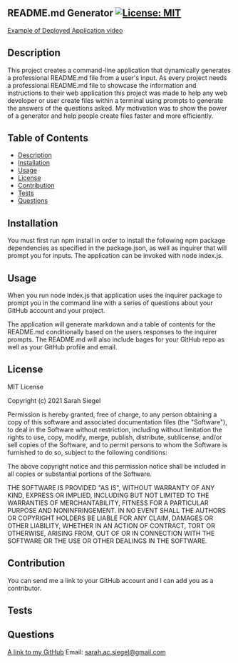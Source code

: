 ## README.md Generator [![License: MIT](https://img.shields.io/badge/License-MIT-yellow.svg)](https://opensource.org/licenses/MIT)
[Example of Deployed Application video](https://drive.google.com/file/d/1W-FMSgHjOytjdoO58IHpNqIAydK8s9Ro/view)

## Description
This project creates a command-line application that dynamically generates a professional README.md file from a user's input. As every project needs a professional README.md file to showcase the information and instructions to their web application this project was made to help any web developer or user create files within a terminal using prompts to generate the answers of the questions asked. My motivation was to show the power of a generator and help people create files faster and more efficiently. 

## Table of Contents
- [Description](#description)
- [Installation](#installation)
- [Usage](#usage)
- [License](#license)
- [Contribution](#contribution)
- [Tests](#tests)
- [Questions](#questions)

## Installation
You must first run npm install in order to install the following npm package dependencies as specified in the package.json, as well as inquirer that will prompt you for inputs. The application can be invoked with node index.js.

## Usage
When you run node index.js that application uses the inquirer package to prompt you in the command line with a series of questions about your GitHub account and your project.

The application will generate markdown and a table of contents for the README.md conditionally based on the users responses to the inquirer prompts. The README.md will also include bages for your GitHub repo as well as your GitHub profile and email.

## License
MIT License

Copyright (c) 2021 Sarah Siegel

Permission is hereby granted, free of charge, to any person obtaining a copy
of this software and associated documentation files (the "Software"), to deal
in the Software without restriction, including without limitation the rights
to use, copy, modify, merge, publish, distribute, sublicense, and/or sell
copies of the Software, and to permit persons to whom the Software is
furnished to do so, subject to the following conditions:

The above copyright notice and this permission notice shall be included in all
copies or substantial portions of the Software.

THE SOFTWARE IS PROVIDED "AS IS", WITHOUT WARRANTY OF ANY KIND, EXPRESS OR
IMPLIED, INCLUDING BUT NOT LIMITED TO THE WARRANTIES OF MERCHANTABILITY,
FITNESS FOR A PARTICULAR PURPOSE AND NONINFRINGEMENT. IN NO EVENT SHALL THE
AUTHORS OR COPYRIGHT HOLDERS BE LIABLE FOR ANY CLAIM, DAMAGES OR OTHER
LIABILITY, WHETHER IN AN ACTION OF CONTRACT, TORT OR OTHERWISE, ARISING FROM,
OUT OF OR IN CONNECTION WITH THE SOFTWARE OR THE USE OR OTHER DEALINGS IN THE
SOFTWARE.


## Contribution
You can send me a link to your GitHub account and I can add you as a contributor.

## Tests

## Questions
[A link to my GitHub](https://github.com/sarsieg)
Email: sarah.ac.siegel@gmail.com
